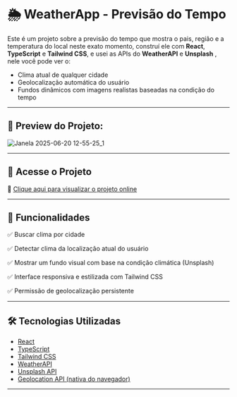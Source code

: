 # 🌦️ WeatherApp - Previsão do Tempo
Este é um projeto sobre a previsão do tempo que mostra o pais, região e a temperatura do local neste exato momento, construí ele com **React**, **TypeScript** e **Tailwind CSS**, e usei as  APIs do **WeatherAPI** e **Unsplash** , nele você pode ver o:

- Clima atual de qualquer cidade
- Geolocalização automática do usuário
- Fundos dinâmicos com imagens realistas baseadas na condição do tempo

---

## 📸 Preview do Projeto:

![Janela 2025-06-20 12-55-25_1](https://github.com/user-attachments/assets/8edf408c-a5a5-42b6-8eb5-f72ceaf24c28)

---

## 🚀 Acesse o Projeto

🔗 [Clique aqui para visualizar o projeto online](https://projeto-clima-mu.vercel.app/)

---

## 🚀 Funcionalidades

✅ Buscar clima por cidade  

✅ Detectar clima da localização atual do usuário  

✅ Mostrar um fundo visual com base na condição climática (Unsplash)  

✅ Interface responsiva e estilizada com Tailwind CSS 

✅ Permissão de geolocalização persistente 

---

## 🛠️ Tecnologias Utilizadas

- [React](https://reactjs.org/)
- [TypeScript](https://www.typescriptlang.org/)
- [Tailwind CSS](https://tailwindcss.com/)
- [WeatherAPI](https://www.weatherapi.com/)
- [Unsplash API](https://unsplash.com/developers)
- [Geolocation API (nativa do navegador)](https://developer.mozilla.org/en-US/docs/Web/API/Geolocation_API)

---

